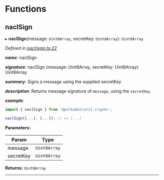 

# Functions

<a id="naclsign"></a>

##  naclSign

▸ **naclSign**(message: *`Uint8Array`*, secretKey: *`Uint8Array`*): `Uint8Array`

*Defined in [nacl/sign.ts:22](https://github.com/polkadot-js/common/blob/0ddac0a/packages/util-crypto/src/nacl/sign.ts#L22)*

*__name__*: naclSign

*__signature__*: naclSign (message: Uint8Array, secretKey: Uint8Array): Uint8Array

*__summary__*: Signs a message using the supplied secretKey

*__description__*: Returns message signature of `message`, using the `secretKey`.

*__example__*:   

```javascript
import { naclSign } from '@polkadot/util-crypto';

naclSign([...], [...]); // => [...]
```

**Parameters:**

| Param | Type |
| ------ | ------ |
| message | `Uint8Array` |
| secretKey | `Uint8Array` |

**Returns:** `Uint8Array`

___

